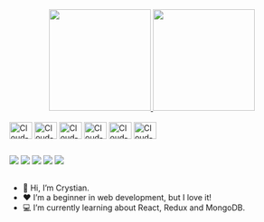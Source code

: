 <div align="center">
  <a href="https://github.com/CloudCryyy">
  <img height="180em" src="https://github-readme-stats.vercel.app/api?username=CloudCryyy&show_icons=true&theme=city_lights&include_all_commits=true&count_private=true"/>
  <img height="180em" src="https://github-readme-stats.vercel.app/api/top-langs/?username=CloudCryyy&layout=compact&langs_count=7&theme=city_lights"/></a>
</div>
<div style="display: inline_block"><br>
  <img align="center" alt="Cloud-Js" height="30" width="40" src="https://cdn.jsdelivr.net/gh/devicons/devicon/icons/javascript/javascript-plain.svg">
  <img align="center" alt="Cloud-HTML" height="30" width="40" src="https://cdn.jsdelivr.net/gh/devicons/devicon/icons/html5/html5-plain.svg">
  <img align="center" alt="Cloud-CSS" height="30" width="40" src="https://cdn.jsdelivr.net/gh/devicons/devicon/icons/css3/css3-plain.svg">
  <img align="center" alt="Cloud-Bootstrap" height="30" width="40" src="https://cdn.jsdelivr.net/gh/devicons/devicon/icons/bootstrap/bootstrap-plain.svg">
  <a href="https://github.com/CloudCryyy/BotDiscord1"><img align="center" alt="Cloud-DiscordJS" height="30" width="40" src="https://cdn.jsdelivr.net/gh/devicons/devicon/icons/discordjs/discordjs-plain.svg"></a>
  <img align="center" alt="Cloud-Git" height="30" width="40" src="https://cdn.jsdelivr.net/gh/devicons/devicon/icons/git/git-plain.svg">
 </div>
 
 ##
 
 <a href="https://www.tiktok.com/@cloudcryy?is_from_webapp=1&sender_device=pc" target="_blank"><img src="https://img.shields.io/badge/TikTok-000000?style=for-the-badge&logo=tiktok&logoColor=white" target="_blank"></a>
  <a href="https://www.instagram.com/cloudcrycoding/" target="_blank"><img src="https://img.shields.io/badge/-Instagram-%23E4405F?style=for-the-badge&logo=instagram&logoColor=white" target="_blank"></a>
  <a href = "mailto:cloudcryy@gmail.com"><img src="https://img.shields.io/badge/-Gmail-%23333?style=for-the-badge&logo=gmail&logoColor=white" target="_blank"></a>
  <a href="https://www.linkedin.com/in/cloudcry/" target="_blank"><img src="https://img.shields.io/badge/-LinkedIn-%230077B5?style=for-the-badge&logo=linkedin&logoColor=white" target="_blank"></a>
  <a href="https://cloudcryyy.github.io/index.html" target="_blank"><img src="https://img.shields.io/badge/website-000000?style=for-the-badge&logo=About.me&logoColor=white" target="_blank"></a>
##

- 👋 Hi, I’m Crystian.
- ❤️ I’m a beginner in web development, but I love it!
- 💻 I’m currently learning about React, Redux and MongoDB.

<!---
CrystianBM/CrystianBM is a ✨ special ✨ repository because its `README.md` (this file) appears on your GitHub profile.
You can click the Preview link to take a look at your changes.
--->
